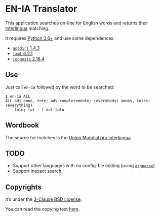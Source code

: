 # EN-IA Translator

This application searches on-line for English words and returns their
[Interlingua](http://www.interlingua.com/) matching.

It requires [Python 3.6+](https://www.python.org/) and use some dependences:

- [`appdirs` 1.4.3](https://github.com/ActiveState/appdirs)
- [`lxml` 4.2.1](http://lxml.de/)
- [`requests` 2.18.4](http://docs.python-requests.org/en/master/)

## Use

Just call `en-ia` followed by the word to be searched:

```
$ en-ia ALL
ALL adj omne, tote; adv completemente; (everybody) omnes, totes; (everything)
    toto; (at - ) del toto
```

## Wordbook

The source for matches is the
[Union Mundial pro Interlingua](http://www.interlingua.com/an/ceid).

## TODO

- Support other languages with no config-file editing (using
  [`argparse`](https://docs.python.org/3/library/argparse.html)).
- Support inexact search.

## Copyrights

It’s under the [3-Clause BSD License](https://opensource.org/licenses/BSD-3-Clause).

You can read the copying text
[here](https://bitbucket.org/cacilhas/enia-translator/src/master/LICENSE.txt).
